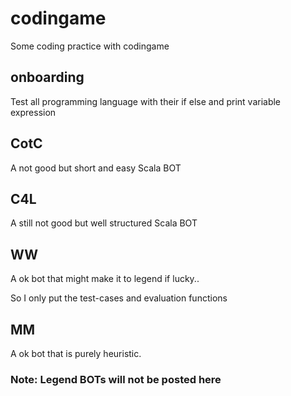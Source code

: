 # codingame

Some coding practice with codingame

## onboarding

Test all programming language with their if else and print variable expression

## CotC

A not good but short and easy Scala BOT

## C4L

A still not good but well structured Scala BOT

## WW

A ok bot that might make it to legend if lucky..

So I only put the test-cases and evaluation functions

## MM

A ok bot that is purely heuristic.

### Note: Legend BOTs will not be posted here

